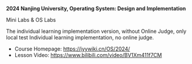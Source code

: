 **2024 Nanjing University, Operating System: Design and Implementation**

Mini Labs & OS Labs 

The individual learning implementation version, without Online Judge, only local test
Individual learning implementation, no online judge.


- Course Homepage: https://jyywiki.cn/OS/2024/
- Lesson Video: https://www.bilibili.com/video/BV1Xm411f7CM


